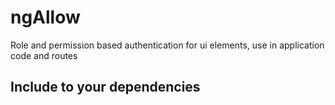 # ngAllow
Role and permission based authentication for ui elements, use in application code and routes

## Include to your dependencies


